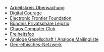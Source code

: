+   <a href="https://antikyb.blackblogs.org/initiativen/www.ak-ueberwachung.or" target="_blank">Arbeitskreis Überwachung</a>
+   <a href="https://digitalcourage.de/" target="_blank">Digital Courage</a>
+   <a href="https://www.eff.org/" target="_blank">Electronic Frontier Foundation</a>
+   <a href="https://privatsphaere-leipzig.org/" target="_blank">Bündnis Privatsphäre Leipzig</a>
+   <a href="http://ccc.de/" target="_blank">Chaos Computer Club</a>
+   <a href="https://freiheitsfoo.de/" target="_blank">Freiheitsfoo</a>
+   <a href="http://analoges.org/" target="_blank">Analoge Gesellschaft / Analoge Mailingliste</a>
+   <a href="https://www.gen-ethisches-netzwerk.de">Gen-ethisches-Netzwerk</a>

